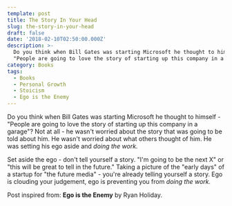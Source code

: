 ```yaml
---
template: post
title: The Story In Your Head
slug: the-story-in-your-head
draft: false
date: '2018-02-10T02:50:00.000Z'
description: >-
  Do you think when Bill Gates was starting Microsoft he thought to himself -
  "People are going to love the story of starting up this company in a garage"?
category: Books
tags:
  - Books
  - Personal Growth
  - Stoicism
  - Ego is the Enemy
---
```


Do you think when Bill Gates was starting Microsoft he thought to himself - "People are going to love the story of starting up this company in a garage"? Not at all - he wasn't worried about the story that was going to be told about him. He wasn't worried about what others thought of him. He was setting his ego aside and *doing the work.*

Set aside the ego - don't tell yourself a story. "I'm going to be the next X" or "this will be great to tell in the future." Taking a picture of the "early days" of a startup for "the future media" - you're already telling yourself a story. Ego is clouding your judgement, ego is preventing you from *doing the work.*

Post inspired from: **Ego is the Enemy** by Ryan Holiday.
